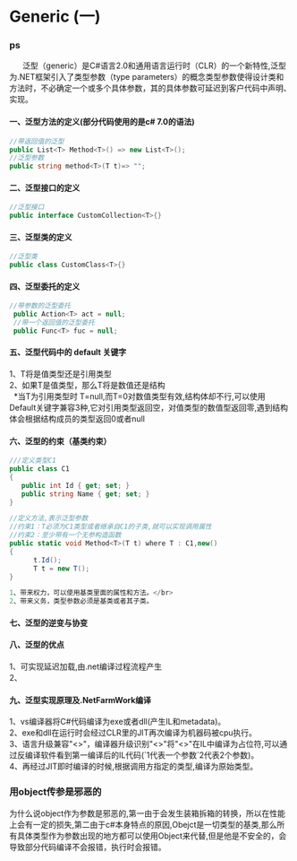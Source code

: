 # Generic (一)

### ps
&nbsp;&nbsp;&nbsp;&nbsp;&nbsp;&nbsp;泛型（generic）是C#语言2.0和通用语言运行时（CLR）的一个新特性,泛型为.NET框架引入了类型参数（type parameters）的概念类型参数使得设计类和方法时，不必确定一个或多个具体参数，其的具体参数可延迟到客户代码中声明、实现。

#### 一、泛型方法的定义(部分代码使用的是c# 7.0的语法)
``` .cs
//带返回值的泛型
public List<T> Method<T>() => new List<T>();
//泛型参数
public string method<T>(T t)=> "";
```
#### 二、泛型接口的定义
``` .cs
//泛型接口
public interface CustomCollection<T>{}
```
#### 三、泛型类的定义
``` .cs
//泛型类
public class CustomClass<T>{}
```

#### 四、泛型委托的定义
``` .cs
//带参数的泛型委托
 public Action<T> act = null;
 //带一个返回值的泛型委托
 public Func<T> fuc = null;
```
#### 五、泛型代码中的 default 关键字
1、T将是值类型还是引用类型</br>
2、如果T是值类型，那么T将是数值还是结构</br>
&nbsp;&nbsp;*当T为引用类型时 T=null,而T=0对数值类型有效,结构体却不行,可以使用Default关键字兼容3种,它对引用类型返回空，对值类型的数值型返回零,遇到结构体会根据结构成员的类型返回0或者null

#### 六、泛型的约束（基类约束）
``` .cs
///定义类型C1
public class C1
{
   public int Id { get; set; }
   public string Name { get; set; }
}

//定义方法,表示泛型参数
//约束1：T必须为C1类型或者继承自C1的子类,就可以实现调用属性
//约束2：至少带有一个无参构造函数
public static void Method<T>(T t) where T : C1,new()
{
      t.Id();
      T t = new T();
}

1、带来权力，可以使用基类里面的属性和方法。</br>
2、带来义务，类型参数必须是基类或者其子类。
```


#### 七、泛型的逆变与协变




#### 八、泛型的优点
1、可实现延迟加载,由.net编译过程流程产生</br>
2、
#### 九、泛型实现原理及.NetFarmWork编译
1、vs编译器将C#代码编译为exe或者dll(产生IL和metadata)。</br>
2、exe和dll在运行时会经过CLR里的JIT再次编译为机器码被cpu执行。</br>
3、语言升级兼容"<>"，编译器升级识别"<>"将"<>"在IL中编译为占位符,可以通过反编译软件看到第一编译后的IL代码(\`1代表一个参数\`2代表2个参数)。</br>
4、再经过JIT即时编译的时候,根据调用方指定的类型,编译为原始类型。</br>

### 用object传参是邪恶的
  为什么说object作为参数是邪恶的,第一由于会发生装箱拆箱的转换，所以在性能上会有一定的损失,第二由于c#本身特点的原因,Obejct是一切类型的基类,那么所有具体类型作为参数出现的地方都可以使用Object来代替,但是他是不安全的，会导致部分代码编译不会报错，执行时会报错。
 
